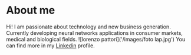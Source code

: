 # About me

Hi! I am passionate about technology and new business generation. Currently developing neural networks applications in consumer markets, medical and biological fields.
![lorenzo pattori]('/images/foto lap.jpg')
You can find more in my [Linkedin](https://www.linkedin.com/in/pattori/) profile.
